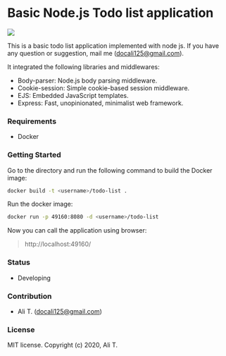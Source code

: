 # Basic Node.js Todo list application

<img src="https://img.shields.io/badge/Node.js-Node-green">

This is a basic todo list application implemented with node js. If you have any question or suggestion, mail me (docali125@gmail.com).

It integrated the following libraries and middlewares:
- Body-parser: Node.js body parsing middleware.
- Cookie-session: Simple cookie-based session middleware.
- EJS: Embedded JavaScript templates.
- Express: Fast, unopinionated, minimalist web framework.

### Requirements
- Docker

### Getting Started
Go to the directory and run the following command to build the Docker image:

```bash
docker build -t <username>/todo-list .
```

Run the docker image:

```bash
docker run -p 49160:8080 -d <username>/todo-list
```

Now you can call the application using browser:

> http://localhost:49160/

### Status
- Developing

### Contribution
- Ali T. (docali125@gmail.com)

### License
MIT license. Copyright (c) 2020, Ali T.
